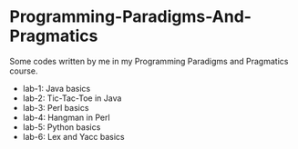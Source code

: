# Programming-Paradigms-And-Pragmatics
Some codes written by me in my Programming Paradigms and Pragmatics course.
- lab-1: Java basics
- lab-2: Tic-Tac-Toe in Java
- lab-3: Perl basics
- lab-4: Hangman in Perl
- lab-5: Python basics
- lab-6: Lex and Yacc basics
